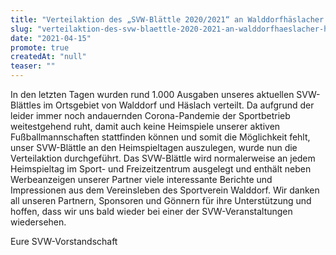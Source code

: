 ```yaml
---
title: "Verteilaktion des „SVW-Blättle 2020/2021“ an Walddorfhäslacher Haushalte"
slug: "verteilaktion-des-svw-blaettle-2020-2021-an-walddorfhaeslacher-haushalte"
date: "2021-04-15"
promote: true
createdAt: "null"
teaser: ""
---
```

In den letzten Tagen wurden rund 1.000 Ausgaben unseres aktuellen SVW-Blättles im Ortsgebiet von Walddorf und Häslach verteilt. Da aufgrund der leider immer noch andauernden Corona-Pandemie der Sportbetrieb weitestgehend ruht, damit auch keine Heimspiele unserer aktiven Fußballmannschaften stattfinden können und somit die Möglichkeit fehlt, unser SVW-Blättle an den Heimspieltagen auszulegen, wurde nun die Verteilaktion durchgeführt. Das SVW-Blättle wird normalerweise an jedem Heimspieltag im Sport- und Freizeitzentrum ausgelegt und enthält neben Werbeanzeigen unserer Partner viele interessante Berichte und Impressionen aus dem Vereinsleben des Sportverein Walddorf. Wir danken all unseren Partnern, Sponsoren und Gönnern für ihre Unterstützung und hoffen, dass wir uns bald wieder bei einer der SVW-Veranstaltungen wiedersehen.


Eure SVW-Vorstandschaft
